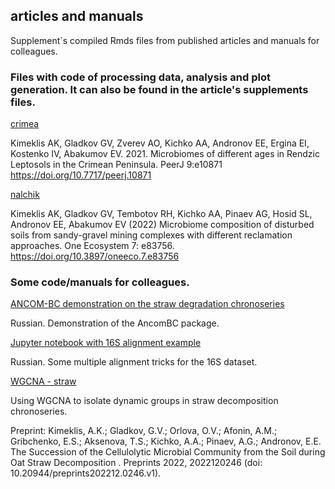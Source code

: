 ## articles and manuals
Supplement`s compiled Rmds files from published articles and manuals for colleagues.


### Files with code of processing data, analysis and plot generation. It can also be found in the article's supplements files.

[crimea](articles/krim_chrono.html)

Kimeklis AK, Gladkov GV, Zverev AO, Kichko AA, Andronov EE, Ergina EI, Kostenko IV, Abakumov EV. 2021. Microbiomes of different ages in Rendzic Leptosols in the Crimean Peninsula. PeerJ 9:e10871 https://doi.org/10.7717/peerj.10871 


[nalchik](articles/nal.html)

Kimeklis AK, Gladkov GV, Tembotov RH, Kichko AA, Pinaev AG, Hosid SL, Andronov EE, Abakumov EV (2022) Microbiome composition of disturbed soils from sandy-gravel mining complexes with different reclamation approaches. One Ecosystem 7: e83756. https://doi.org/10.3897/oneeco.7.e83756

### Some code/manuals for colleagues. 

[ANCOM-BC demonstration on the straw degradation chronoseries](manuals/ancombc_demonstaration_straw.html)

Russian. Demonstration of the AncomBC package.

[Jupyter notebook with 16S alignment example](manuals/align_clean.html)

Russian. Some multiple alignment tricks for the 16S dataset.

[WGCNA - straw](manuals/straw_wgcna.html)

Using WGCNA to isolate dynamic groups in straw decomposition chronoseries.

Preprint: Kimeklis, A.K.; Gladkov, G.V.; Orlova, O.V.; Afonin, A.M.; Gribchenko, E.S.; Aksenova, T.S.; Kichko, A.A.; Pinaev, A.G.; Andronov, E.E. The Succession of the Cellulolytic Microbial Community from the Soil during Oat Straw Decomposition . Preprints 2022, 2022120246 (doi: 10.20944/preprints202212.0246.v1).
